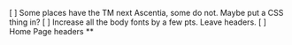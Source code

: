 [ ] Some places have the TM next Ascentia, some do not. Maybe put a CSS thing in?
[ ] Increase all the body fonts by a few pts. Leave headers.
[ ] Home Page headers \*\*
